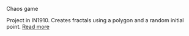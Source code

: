 Chaos game

Project in IN1910.
Creates fractals using a polygon and a random initial point.
<a href="https://en.wikipedia.org/wiki/Chaos_game">Read more</a>
